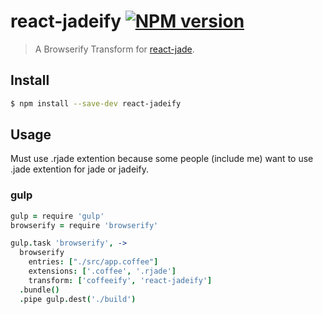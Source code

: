 # react-jadeify [![NPM version](https://badge.fury.io/js/react-jadeify.svg)](http://badge.fury.io/js/react-jadeify)
> A Browserify Transform for [react-jade](https://github.com/ForbesLindesay/react-jade).

## Install

```bash
$ npm install --save-dev react-jadeify
```

## Usage
Must use .rjade extention because some people (include me) want to use .jade extention for jade or jadeify.

### gulp
``` coffee
gulp = require 'gulp'
browserify = require 'browserify'

gulp.task 'browserify', ->
  browserify
    entries: ["./src/app.coffee"]
    extensions: ['.coffee', '.rjade']
    transform: ['coffeeify', 'react-jadeify']
  .bundle()
  .pipe gulp.dest('./build')
```
